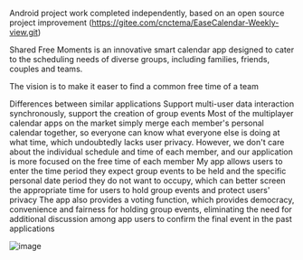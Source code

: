 Android project work completed independently, based on an open source project improvement (https://gitee.com/cnctema/EaseCalendar-Weekly-view.git)

Shared Free Moments is an innovative smart calendar app designed to cater to the scheduling needs of diverse groups, including families, friends, couples and teams. 

The vision is to make it easer to find a common free time of a team

Differences between similar applications 
Support multi-user data interaction synchronously, support the creation of group events 
Most of the multiplayer calendar apps on the market simply merge each member's personal calendar together, so everyone can know what everyone else is doing at what time, which undoubtedly lacks user privacy. However, we don't care about the individual schedule and time of each member, and our application is more focused on the free time of each member
My app allows users to enter the time period they expect group events to be held and the specific personal date period they do not want to occupy, which can better screen the appropriate time for users to hold group events and protect users' privacy
The app also provides a voting function, which provides democracy, convenience and fairness for holding group events, eliminating the need for additional discussion among app users to confirm the final event in the past applications

![image](https://github.com/user-attachments/assets/c2bd929f-6796-4516-a5c1-e1df38f86f09)

